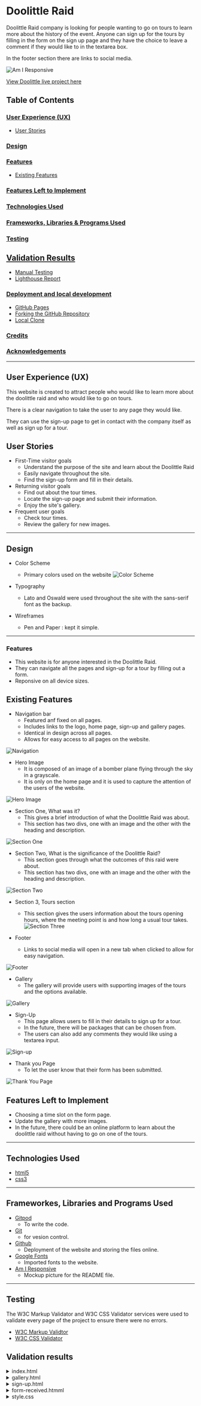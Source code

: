 # Doolittle Raid

Doolittle Raid company is looking for people wanting to go on tours to learn more about the history of the event. Anyone can sign up for the tours by filling in the form on the sign up page and they have the choice to leave a comment if they would like to in the textarea box. 

In the footer section there are links to social media. 


![Am I Responsive](assets/images-for-readme/responsiveness.jpg)

[View Doolittle live project here](https://nickyd1996.github.io/doolittle-raid/)

## Table of Contents

### [User Experience (UX)](#user-experience-ux-1)
* [User Stories](#user-stories)
### [Design](#design-1)
### [Features](#features)
* [Existing Features](#existing-features)
### [Features Left to Implement](#features-left-to-implement-1)
### [Technologies Used](#technologies-used-1)
### [Frameworks, Libraries & Programs Used](#frameworks-libraries--programs-used-1)
### [Testing](#testing-1)
## [Validation Results](#validation-results)
* [Manual Testing](#manual-testing)
* [Lighthouse Report](#lighthouse-report)
### [Deployment and local development](#deployment-and-local-development-1)
* [GitHub Pages](#github-pages)
* [Forking the GitHub Repository](#forking-the-github-repository)
* [Local Clone](#local-clone)
### [Credits](#credits)
### [Acknowledgements](#acknowledgements-1)
---


## User Experience (UX)

This website is created to attract people who would like to learn more about the doolittle raid and who would like to go on tours. 

There is a clear navigation to take the user to any page they would like. 

They can use the sign-up page to get in contact with the company itself as well as sign up for a tour. 

## User Stories

  * First-Time visitor goals
    * Understand the purpose of the site and learn about the Doolittle Raid
    * Easily navigate throughout the site.
    * Find the sign-up form and fill in their details. 
  * Returning visitor goals
    * Find out about the tour times.
    * Locate the sign-up page and submit their information.
    * Enjoy the site's gallery.
  * Frequent user goals
    * Check tour times. 
    * Review the gallery for new images. 
- - -

## Design
  * Color Scheme
    * Primary colors used on the website ![Color Scheme](assets/images-for-readme/colors-used.png)

  * Typography
    * Lato and Oswald were used throughout the site with the sans-serif font as the backup.
  
  * Wireframes
    * Pen and Paper : kept it simple. 
- - - 

### Features

 * This website is for anyone interested in the Doolittle Raid. 
 * They can navigate all the pages and sign-up for a tour by filling out a form.
 * Reponsive on all device sizes. 

## Existing Features
  * Navigation bar 
    * Featured anf fixed on all pages. 
    * Includes links to the logo, home page, sign-up and gallery pages. 
    * Identical in design across all pages. 
    * Allows for easy access to all pages on the website. 

![Navigation](assets/images-for-readme/nav-bar.png)

  * Hero Image 
    * It is composed of an image of a bomber plane flying through the sky in a grayscale. 
    * It is only on the home page and it is used to capture the attention of the users of the website.

![Hero Image](assets/images/fighter-jet-sky.webp) 

  * Section One, What was it?
    * This gives a brief introduction of what the Doolittle Raid was about. 
    * This section has two divs, one with an image and the other with the heading and description. 

![Section One](assets/images-for-readme/section-one.png)

  * Section Two, What is the significance of the Doolittle Raid?
    * This section goes through what the outcomes of this raid were about. 
    * This section has two divs, one with an image and the other with the heading and description. 

![Section Two](assets/images-for-readme/section-two.png)

  * Section 3, Tours section
    * This section gives the users information about the tours opening hours, where the meeting point is and how long a usual tour takes. 
![Section Three](assets/images-for-readme/section-three.png)

  * Footer 
    * Links to social media will open in a new tab when clicked to allow for easy navigation. 

![Footer](assets/images-for-readme/footer.png)

  * Gallery
    * The gallery will provide users with supporting images of the tours and the options available. 

![Gallery](assets/images-for-readme/gallery-page.png)

  * Sign-Up
    * This page allows users to fill in their details to sign up for a tour. 
    * In the future, there will be packages that can be chosen from. 
    * The users can also add any comments they would like using a textarea input. 

![Sign-up](assets/images-for-readme/sign-up-page.png)

  * Thank you Page
    * To let the user know that their form has been submitted. 

![Thank You Page](assets/images-for-readme/thank-you-page.png)

## Features Left to Implement

  * Choosing a time slot on the form page.
  * Update the gallery with more images.
  * In the future, there could be an online platform to learn about the doolittle raid without having to go on one of the tours.

- - -


## Technologies Used
  * [html5](https://en.wikipedia.org/wiki/HTML5)
  * [css3](https://en.wikipedia.org/wiki/CSS)

- - -

## Frameworkes, Libraries and Programs Used
 * [Gitpod](https://www.gitpod.io/)
    * To write the code.
 * [Git](https://git-scm.com/)
    * for vesion control.
 * [Github](https://github.com/)
    * Deployment of the website and storing the files online.
 * [Google Fonts](https://fonts.google.com/)
    * Imported fonts to the website.
 * [Am I Responsive](https://ui.dev/amiresponsive)
   * Mockup picture for the README file.
- - -

## Testing

The W3C Markup Validator and W3C CSS Validator services were used to validate every page of the project to ensure there were no errors.

 * [W3C Markup Validtor](https://validator.w3.org/)
 * [W3C CSS Validator](https://jigsaw.w3.org/css-validator/)

 ## Validation results

 <details>
<summary>index.html
</summary>

![Home Page validation result](assets/images-for-readme/html-validation.png)
</details>
<details>
<summary>gallery.html
</summary>

![Gallery validation result](assets/images-for-readme/html-validation.png)
</details>
<details>
<summary>sign-up.html
</summary>

![Sign Up page validation result](assets/images-for-readme/html-validation.png)
</details>
<details>
<summary>form-received.htmml
</summary>

![Application Received validation result](assets/images-for-readme/html-validation.png)
</details>
<details>
<summary>style.css
</summary>

![CSS Validation Result](assets/images-for-readme/css-validation.png)
- - - 

### Manual Testing

* The website was tested on Google Chrome, Microsoft Edge, and Safari.
* The website was viewed on a desktop computer, laptop, and Iphone 12 Pro.
* A large amount of testing was done to ensure links between pages are working correctly on all pages.
* Family and friends were asked to review the website for a better understanding of the user experience.
* Dev Tools was used to test how the site looks on various screen sizes.

### Lighthouse Report

#### Desktop analysis
<details>
<summary>Home Page
</summary>

![Home Page lighthouse report](assets/images-for-readme/lighthouse-home.jpg)
</details>
<details>
<summary>Gallery
</summary>

![Gallery lighthouse report](assets/images-for-readme/lighthouse-gallery-page.jpg)
</details>
<details>
<summary>Sign Up
</summary>

![Sign Up Page lighthouse report](assets/images-for-readme/lighthouse-sign-up.png)
</details>
<details>
<summary>Thank You Page
</summary>

![Application received lighthouse report](assets/images-for-readme/lighthouse-thank-you.png)
</details>

## Deployment and local development

### GitHub Pages

GitHub Pages used to deploy live version of the website.
1. Log in to GitHub and locate [GitHub Repository Doolittle Raid](https://github.com/nickyd1996/doolittle-raid)
2. At the top of the Repository(not the main navigation) locate "Settings" button on the menu.
3. Scroll down the Settings page until you locate "GitHub Pages".
4. Under "Source", click the dropdown menu "None" and select "Main" and click "Save".
5. The page will automatically refresh.
6. Scroll back to locate the now-published site [link]() in the "GitHub Pages" section.

### Forking the GitHub Repository

By forking the repository, we make a copy of the original repository on our GitHub account to view and change without affecting the original repository by using these steps:

1. Log in to GitHub and locate [GitHub Repository Doolittle Raid](https://github.com/nickyd1996/doolittle-raid)
2. At the top of the Repository(under the main navigation) locate "Fork" button.
3. Now you should have a copy of the original repository in your GitHub account.

### Local Clone

1. Log in to GitHub and locate [GitHub Repository Doolittle Raid](https://github.com/nickyd1996/doolittle-raid)
2. Under the repository name click "Clone or download"
3. Click on the code button, select clone with HTTPS, SSH or GitHub CLI and copy the link shown.
4. Open Git Bash
5. Change the current working directory to the location where you want the cloned directory to be made.
6. Type `git clone` and then paste The URL copied in the step 3.
7. Press Enter and your local clone will be created.

---

## Credits

### Code
 * Understanding the concept of flexbox was learned through [Complete Guide to Flexbox](https://css-tricks.com/snippets/css/a-guide-to-flexbox/)
 * The README template was helpfully provided by [Code Institute (template)](https://github.com/Code-Institute-Solutions/SampleREADME)

### Content

 * All content was written by the developer using experience from what they have learnt in the first module.
 * [Color contrast checker](https://coolors.co/contrast-checker/112a46-acc8e5) was used to decide which colors would be used for the website.
 * Brittanica was used for information.

### Media 

 * [Pexels](https://www.pexels.com/) free stock photos, royalty free images.
 * [Pixabay](https://pixabay.com/) free stock photos, royalty free images.
 * [Convertio](https://convertio.co/jpg-webp/) Converting Images.
---

## Acknowledgements

 * My mentor Mitko Bachvarov provided helpful feedback and a link to the Flexbox guide.
 * Slack community for encouragement and information.